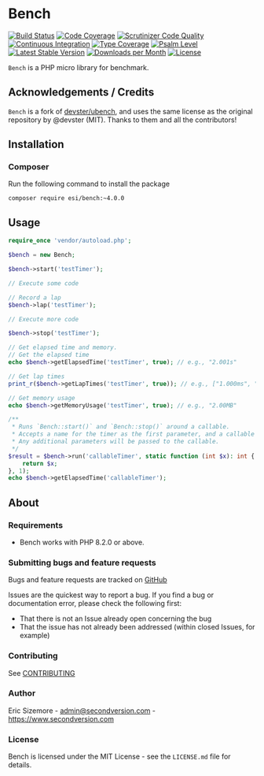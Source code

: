 Bench
=====

[![Build Status](https://scrutinizer-ci.com/g/ericsizemore/bench/badges/build.png?b=master)](https://scrutinizer-ci.com/g/ericsizemore/bench/build-status/master)
[![Code Coverage](https://scrutinizer-ci.com/g/ericsizemore/bench/badges/coverage.png?b=master)](https://scrutinizer-ci.com/g/ericsizemore/bench/?branch=master)
[![Scrutinizer Code Quality](https://scrutinizer-ci.com/g/ericsizemore/bench/badges/quality-score.png?b=master)](https://scrutinizer-ci.com/g/ericsizemore/bench/?branch=master)
[![Continuous Integration](https://github.com/ericsizemore/bench/actions/workflows/continuous-integration.yml/badge.svg?branch=master)](https://github.com/ericsizemore/bench/actions/workflows/continuous-integration.yml)
[![Type Coverage](https://shepherd.dev/github/ericsizemore/bench/coverage.svg)](https://shepherd.dev/github/ericsizemore/bench)
[![Psalm Level](https://shepherd.dev/github/ericsizemore/bench/level.svg)](https://shepherd.dev/github/ericsizemore/bench)
[![Latest Stable Version](https://img.shields.io/packagist/v/esi/bench.svg)](https://packagist.org/packages/esi/bench)
[![Downloads per Month](https://img.shields.io/packagist/dm/esi/bench.svg)](https://packagist.org/packages/esi/bench)
[![License](https://img.shields.io/packagist/l/esi/bench.svg)](https://packagist.org/packages/esi/bench)

`Bench` is a PHP micro library for benchmark.

## Acknowledgements / Credits

`Bench` is a fork of [devster/ubench](https://github.com/devster/ubench), and uses the same license as the original repository by @devster (MIT).
Thanks to them and all the contributors!

## Installation

### Composer ###

Run the following command to install the package

```shell
composer require esi/bench:~4.0.0
```

## Usage
```php
require_once 'vendor/autoload.php';

$bench = new Bench;

$bench->start('testTimer');

// Execute some code

// Record a lap
$bench->lap('testTimer');

// Execute more code

$bench->stop('testTimer');

// Get elapsed time and memory.
// Get the elapsed time
echo $bench->getElapsedTime('testTimer', true); // e.g., "2.001s"

// Get lap times
print_r($bench->getLapTimes('testTimer', true)); // e.g., ["1.000ms", "1.001ms"]

// Get memory usage
echo $bench->getMemoryUsage('testTimer', true); // e.g., "2.00MB"

/**
 * Runs `Bench::start()` and `Bench::stop()` around a callable.
 * Accepts a name for the timer as the first parameter, and a callable as the second parameter.
 * Any additional parameters will be passed to the callable.
 */
$result = $bench->run('callableTimer', static function (int $x): int {
    return $x;
}, 1);
echo $bench->getElapsedTime('callableTimer');
```

## About

### Requirements

- Bench works with PHP 8.2.0 or above.

### Submitting bugs and feature requests

Bugs and feature requests are tracked on [GitHub](https://github.com/ericsizemore/bench/issues)

Issues are the quickest way to report a bug. If you find a bug or documentation error, please check the following first:

* That there is not an Issue already open concerning the bug
* That the issue has not already been addressed (within closed Issues, for example)

### Contributing

See [CONTRIBUTING](CONTRIBUTING.md)

### Author

Eric Sizemore - <admin@secondversion.com> - <https://www.secondversion.com>

### License

Bench is licensed under the MIT License - see the `LICENSE.md` file for details.
